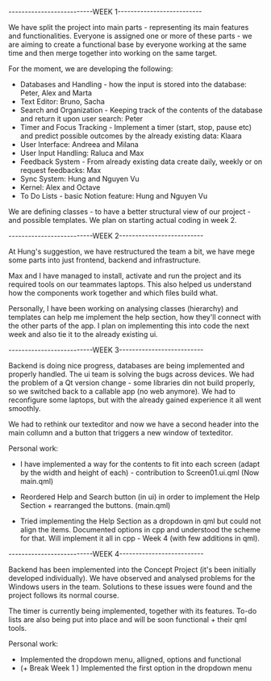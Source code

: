 --------------------------WEEK 1--------------------------

We have split the project into main parts - representing its main features and functionalities. 
Everyone is assigned one or more of these parts - we are aiming to create a functional base by everyone working at the same time and then merge together into working on the same target. 

For the moment, we are developing the following:
- Databases and Handling - how the input is stored into the database: Peter, Alex and Marta 
- Text Editor: Bruno, Sacha 
- Search and Organization - Keeping track of the contents of the database and return it upon user search: Peter
- Timer and Focus Tracking - Implement a timer (start, stop, pause etc) and predict possible outcomes by the already existing data: Klaara
- User Interface: Andreea and Milana
- User Input Handling: Raluca and Max
- Feedback System - From already existing data create daily, weekly or on request feedbacks: Max 
- Sync System: Hung and Nguyen Vu
- Kernel: Alex and Octave
- To Do Lists - basic Notion feature: Hung and Nguyen Vu

We are defining classes - to have a better structural view of our project - and possible templates.
We plan on starting actual coding in week 2.


--------------------------WEEK 2--------------------------

At Hung's suggestion, we have restructured the team a bit, we have mege some parts into just frontend, backend and infrastructure.

Max and I have managed to install, activate and run the project and its required tools on our teammates laptops. This also helped us understand how the components work together and which files build what.

Personally, I have been working on analysing classes (hierarchy) and templates can help me implement the help section, how they'll connect with the other parts of the app. I plan on implementing this into code the next week and also tie it to the already existing ui. 

--------------------------WEEK 3--------------------------

Backend is doing nice progress, databases are being implemented and properly handled. The ui team is solving the bugs across devices.
We had the problem of a Qt version change - some libraries din not build properly, so we switched back to a callable app (no web anymore).
We had to reconfigure some laptops, but with the already gained experience it all went smoothly.

We had to rethink our texteditor and now we have a second header into the main collumn and a button that triggers a new window of texteditor.

Personal work:
 - I have implemented a way for the contents to fit into each screen (adapt by the width and height of each) - contribution to Screen01.ui.qml (Now main.qml)
 - Reordered Help and Search button (in ui) in order to implement the Help Section + rearranged the buttons. (main.qml)

 - Tried implementing the Help Section as a dropdown in qml but could not align the items. 
 Documented options in cpp and understood the scheme for that. 
 Will implement it all in cpp - Week 4 (with few additions in qml).
 

--------------------------WEEK 4--------------------------

Backend has been implemented into the Concept Project (it's been initially developed individually).
We have observed and analysed problems for the Windows users in the team. Solutions to these issues were found and the project follows its normal course. 

The timer is currently being implemented, together with its features. To-do lists are also being put into place and will be soon functional + their qml tools.

Personal work:
- Implemented the dropdown menu, alligned, options and functional
- (+ Break Week 1 ) Implemented the first option in the dropdown menu

